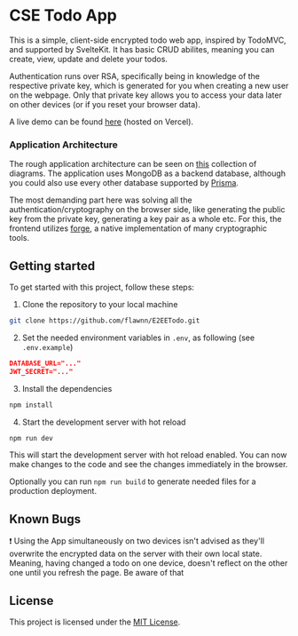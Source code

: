 # CSE Todo App

This is a simple, client-side encrypted todo web app, inspired by TodoMVC, and supported by SvelteKit.
It has basic CRUD abilites, meaning you can create, view, update and delete your todos.

Authentication runs over RSA, specifically being in knowledge of the respective private key, which is generated for you when creating a new user on the webpage. Only that private key allows you to access your data later on other devices (or if you reset your browser data). 
 
A live demo can be found [here](https://cse-todo.vercel.app) (hosted on Vercel).

### Application Architecture

The rough application architecture can be seen on [this](https://drive.google.com/file/d/1PMfS435HpT5ICBRcgiRqN9r_kv8vFhAE/view?usp=sharing) collection of diagrams. The application uses MongoDB as a backend database, although you could also use every other database supported by [Prisma](https://www.prisma.io/docs/getting-started#prisma-with-different-tooling).

The most demanding part here was solving all the authentication/cryptography on the browser side, like generating the public key from the private key, generating a key pair as a whole etc.
For this, the frontend utilizes [forge](https://github.com/digitalbazaar/forge), a native implementation of many cryptographic tools.

## Getting started

To get started with this project, follow these steps:

1. Clone the repository to your local machine

```bash
git clone https://github.com/flawnn/E2EETodo.git
```

2. Set the needed environment variables in `.env`, as following (see `.env.example`)

```json
DATABASE_URL="..."
JWT_SECRET="..."
```

3. Install the dependencies

```bash
npm install
```

4. Start the development server with hot reload

```bash
npm run dev
```

This will start the development server with hot reload enabled. You can now make changes to the code and see the changes immediately in the browser.

Optionally you can run `npm run build` to generate needed files for a production deployment.

## Known Bugs

❗ Using the App simultaneously on two devices isn't advised as they'll overwrite the encrypted data on the server with their own local state. Meaning, having changed a todo on one device, doesn't reflect on the other one until you refresh the page. Be aware of that

## License

This project is licensed under the [MIT License](https://github.com/flawnn/E2EETodo/blob/master/LICENSE.txt).
